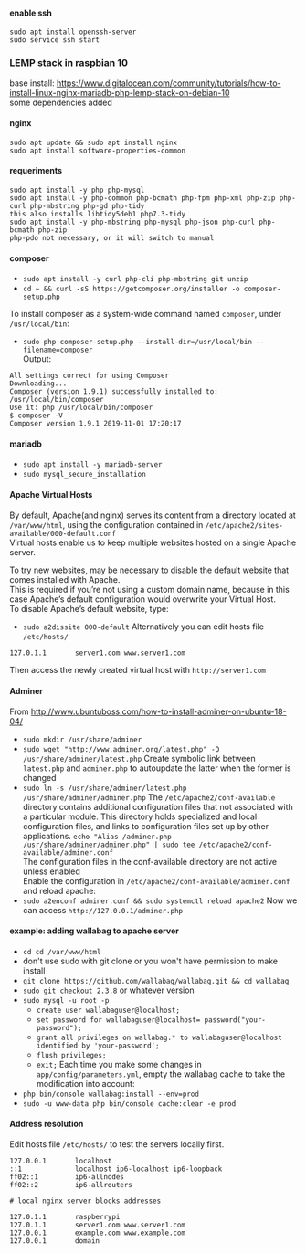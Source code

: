 #### enable ssh

    sudo apt install openssh-server
    sudo service ssh start

### LEMP stack in raspbian 10

base install: https://www.digitalocean.com/community/tutorials/how-to-install-linux-nginx-mariadb-php-lemp-stack-on-debian-10 \
some dependencies added
#### nginx
    sudo apt update && sudo apt install nginx
    sudo apt install software-properties-common
#### requeriments
    sudo apt install -y php php-mysql
    sudo apt install -y php-common php-bcmath php-fpm php-xml php-zip php-curl php-mbstring php-gd php-tidy
    this also installs libtidy5deb1 php7.3-tidy
    sudo apt install -y php-mbstring php-mysql php-json php-curl php-bcmath php-zip
    php-pdo not necessary, or it will switch to manual

#### composer
- `sudo apt install -y curl php-cli php-mbstring git unzip`
- `cd ~ && curl -sS https://getcomposer.org/installer -o composer-setup.php`

To install composer as a system-wide command named `composer`, under `/usr/local/bin`:
- `sudo php composer-setup.php --install-dir=/usr/local/bin --filename=composer`\
Output:
```
All settings correct for using Composer
Downloading...
Composer (version 1.9.1) successfully installed to: /usr/local/bin/composer
Use it: php /usr/local/bin/composer
$ composer -V
Composer version 1.9.1 2019-11-01 17:20:17

```
#### mariadb
- `sudo apt install -y mariadb-server`
- `sudo mysql_secure_installation`


#### Apache Virtual Hosts
By default, Apache(and nginx) serves its content from a directory located at `/var/www/html`, using the configuration contained in `/etc/apache2/sites-available/000-default.conf`\
Virtual hosts enable us to keep multiple websites hosted on a single Apache server.

To try new websites, may be necessary to disable the default website that comes installed with Apache.\
This is required if you’re not using a custom domain name, because in this case Apache’s default configuration would overwrite your Virtual Host.\
To disable Apache’s default website, type:
- `sudo a2dissite 000-default`
Alternatively you can edit hosts file `/etc/hosts/`
```bash
127.0.1.1       server1.com www.server1.com
```
Then access the newly created virtual host with `http://server1.com`

#### Adminer
From http://www.ubuntuboss.com/how-to-install-adminer-on-ubuntu-18-04/ 
- `sudo mkdir /usr/share/adminer`
- `sudo wget "http://www.adminer.org/latest.php" -O /usr/share/adminer/latest.php`
Create symbolic link between `latest.php` and `adminer.php` to autoupdate the latter when the former is changed
- `sudo ln -s /usr/share/adminer/latest.php /usr/share/adminer/adminer.php`
The `/etc/apache2/conf-available` directory contains additional configuration files that not associated with a particular module. This directory holds specialized and local configuration files, and links to configuration files set up by other applications.
`echo "Alias /adminer.php /usr/share/adminer/adminer.php" | sudo tee /etc/apache2/conf-available/adminer.conf`\
The configuration files in the conf-available directory are not active unless enabled\
Enable the configuration in `/etc/apache2/conf-available/adminer.conf` and reload apache:
- `sudo a2enconf adminer.conf && sudo systemctl reload apache2`
Now we can access `http://127.0.0.1/adminer.php`
#### example: adding wallabag to apache server
- `cd cd /var/www/html`
- don't use sudo with git clone or you won't have permission to make install
- `git clone https://github.com/wallabag/wallabag.git && cd wallabag`
- `sudo git checkout 2.3.8` or whatever version
- `sudo mysql -u root -p`
  - `create user wallabaguser@localhost;`
  - `set password for wallabaguser@localhost= password("your-password");`
  - `grant all privileges on wallabag.* to wallabaguser@localhost identified by 'your-password';`
  - `flush privileges;`
  - `exit;`
Each time you make some changes in `app/config/parameters.yml`, empty the wallabag cache to take the modification into account:
- `php bin/console wallabag:install --env=prod`
- `sudo -u www-data php bin/console cache:clear -e prod`


#### Address resolution
Edit hosts file `/etc/hosts/` to test the servers locally first.

```
127.0.0.1       localhost
::1             localhost ip6-localhost ip6-loopback
ff02::1         ip6-allnodes
ff02::2         ip6-allrouters

# local nginx server blocks addresses

127.0.1.1       raspberrypi
127.0.1.1       server1.com www.server1.com
127.0.0.1       example.com www.example.com
127.0.0.1       domain
```


